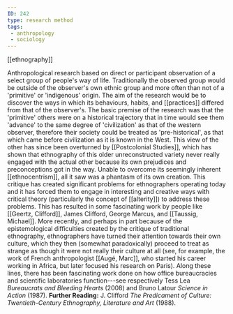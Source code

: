 ```yaml
---
ID: 242
type: research method
tags: 
 - anthropology
 - sociology
---
```


[[ethnography]]

 Anthropological
research based on direct or participant observation of a select group of
people's way of life. Traditionally the observed group would be outside
of the observer's own ethnic group and more often than not of a
'primitive' or 'indigenous' origin. The aim of the research would be to
discover the ways in which its behaviours, habits, and
[[practices]] differed from
that of the observer's. The basic premise of the research was that the
'primitive' others were on a historical trajectory that in time would
see them 'advance' to the same degree of 'civilization' as that of the
western observer, therefore their society could be treated as
'pre-historical', as that which came before civilization as it is known
in the West. This view of the other has since been overturned by
[[Postcolonial Studies]],
which has shown that ethnography of this older unreconstructed variety
never really engaged with the actual other because its own prejudices
and preconceptions got in the way. Unable to overcome its seemingly
inherent [[ethnocentrism]],
all it saw was a phantasm of its own creation. This critique has created
significant problems for ethnographers operating today and it has forced
them to engage in interesting and creative ways with critical theory
(particularly the concept of
[[alterity]]) to address
these problems. This has resulted in some fascinating work by people
like [[Geertz, Clifford]],
James Clifford, George Marcus, and [[Taussig, Michael]]. More recently,
and perhaps in part because of the epistemological difficulties created
by the critique of traditional ethnography, ethnographers have turned
their attention towards their own culture, which they then (somewhat
paradoxically) proceed to treat as strange as though it were not really
their culture at all (see, for example, the work of French
anthropologist [[Augé, Marc]],
who started his career working in Africa, but later focused his research
on Paris). Along these lines, there has been fascinating work done on
how office bureaucracies and scientific laboratories function---see
respectively Tess Lea *Bureaucrats and Bleeding Hearts* (2008) and Bruno
Latour *Science in Action* (1987).
**Further Reading:** J. Clifford *The Predicament of Culture:
Twentieth-Century Ethnography, Literature and Art* (1988).

